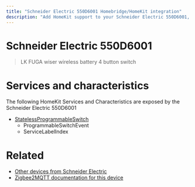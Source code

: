 ```yaml
---
title: "Schneider Electric 550D6001 Homebridge/HomeKit integration"
description: "Add HomeKit support to your Schneider Electric 550D6001, using Homebridge, Zigbee2MQTT and homebridge-z2m."
---
```

<!---
This file has been GENERATED using src/docgen/docgen.ts
DO NOT EDIT THIS FILE MANUALLY!
-->
# Schneider Electric 550D6001
> LK FUGA wiser wireless battery 4 button switch


# Services and characteristics
The following HomeKit Services and Characteristics are exposed by
the Schneider Electric 550D6001

* [StatelessProgrammableSwitch](../../action.md)
  * ProgrammableSwitchEvent
  * ServiceLabelIndex


# Related
* [Other devices from Schneider Electric](../index.md#schneider_electric)
* [Zigbee2MQTT documentation for this device](https://www.zigbee2mqtt.io/devices/550D6001.html)